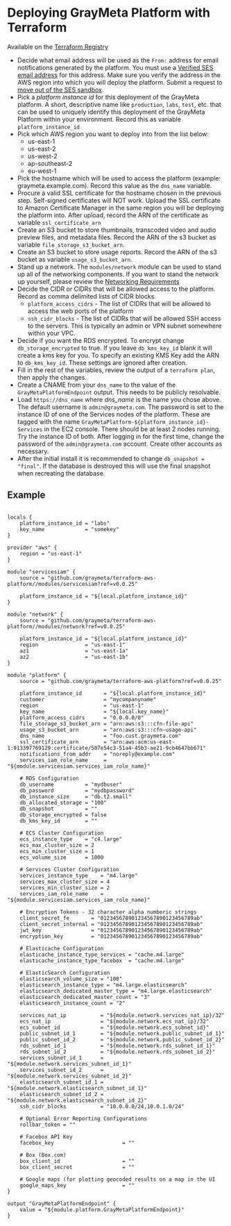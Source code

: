 # Deploying GrayMeta Platform with Terraform

Available on the [Terraform Registry](https://registry.terraform.io/modules/graymeta/platform/aws)

* Decide what email address will be used as the `From:` address for email notifications generated by the platform. You must use a [Verified SES email address](http://docs.aws.amazon.com/ses/latest/DeveloperGuide/verify-email-addresses.html) for this address. Make sure you verify the address in the AWS region into which you will deploy the platform. Submit a request to [move out of the SES sandbox](http://docs.aws.amazon.com/ses/latest/DeveloperGuide/request-production-access.html).
* Pick a _platform instance id_ for this deployment of the GrayMeta platform. A short, descriptive name like `production`, `labs`, `test`, etc. that can be used to uniquely identify this deployment of the GrayMeta Platform within your environment. Record this as variable `platform_instance_id`
* Pick which AWS region you want to deploy into from the list below:
  * us-east-1
  * us-east-2
  * us-west-2
  * ap-southeast-2
  * eu-west-1
* Pick the hostname which will be used to access the platform (example: graymeta.example.com). Record this value as the `dns_name` variable.
* Procure a valid SSL certificate for the hostname chosen in the previous step. Self-signed certificates will NOT work. Upload the SSL certificate to Amazon Certificate Manager in the same region you will be deploying the platform into. After upload, record the ARN of the certificate as variable `ssl_certificate_arn`
* Create an S3 bucket to store thumbnails, transcoded video and audio preview files, and metadata files. Record the ARN of the s3 bucket as variable `file_storage_s3_bucket_arn`.
* Create an S3 bucket to store usage reports. Record the ARN of the s3 bucket as variable `usage_s3_bucket_arn`.
* Stand up a network. The `modules/network` module can be used to stand up all of the networking components. If you want to stand the network up yourself, please review the [Networking Requirements](README-networking.md)
* Decide the CIDR or CIDRs that will be allowed access to the platform. Record as comma delimited lists of CIDR blocks.
  * `platform_access_cidrs` - The list of CIDRs that will be allowed to access the web ports of the platform
  * `ssh_cidr_blocks` - The list of CIDRs that will be allowed SSH access to the servers. This is typically an admin or VPN subnet somewhere within your VPC.
* Decide if you want the RDS encrypted.  To encrypt change `db_storage_encrypted` to true.  If you leave `db_kms_key_id` blank it will create a kms key for you.  To specify an existing KMS Key add the ARN to `db_kms_key_id`.  These settings are ignored after creation.
* Fill in the rest of the variables, review the output of a `terraform plan`, then apply the changes.
* Create a CNAME from your `dns_name` to the value of the `GrayMetaPlatformEndpoint` output. This needs to be publicly resolvable.
* Load `https://dns_name` where _dns\_name_ is the name you chose above. The default username is `admin@graymeta.com`. The password is set to the instance ID of one of the Services nodes of the platform. These are tagged with the name `GrayMetaPlatform-${platform_instance_id}-Services` in the EC2 console. There should be at least 2 nodes running. Try the instance ID of both. After logging in for the first time, change the password of the `admin@graymeta.com` account. Create other accounts as necessary.
* After the initial install it is recommended to change `db_snapshot = "final"`.  If the database is destroyed this will use the final snapshot when recreating the database.

## Example

```

locals {
    platform_instance_id = "labs"
    key_name             = "somekey"
}

provider "aws" {
    region = "us-east-1"
}

module "servicesiam" {
    source = "github.com/graymeta/terraform-aws-platform//modules/servicesiam?ref=v0.0.25"

    platform_instance_id = "${local.platform_instance_id}"
}

module "network" {
    source = "github.com/graymeta/terraform-aws-platform//modules/network?ref=v0.0.25"

    platform_instance_id = "${local.platform_instance_id}"
    region               = "us-east-1"
    az1                  = "us-east-1a"
    az2                  = "us-east-1b"
}

module "platform" {
    source = "github.com/graymeta/terraform-aws-platform?ref=v0.0.25"

    platform_instance_id       = "${local.platform_instance_id}"
    customer                   = "mycompanyname"
    region                     = "us-east-1"
    key_name                   = "${local.key_name}"
    platform_access_cidrs      = "0.0.0.0/0"
    file_storage_s3_bucket_arn = "arn:aws:s3:::cfn-file-api"
    usage_s3_bucket_arn        = "arn:aws:s3:::cfn-usage-api"
    dns_name                   = "foo.cust.graymeta.com"
    ssl_certificate_arn        = "arn:aws:acm:us-east-1:913397769129:certificate/507e54c3-51a4-45b3-ae21-9cb4647bb671"
    notifications_from_addr    = "noreply@example.com"
    services_iam_role_name     = "${module.servicesiam.services_iam_role_name}"

    # RDS Configuration
    db_username          = "mydbuser"
    db_password          = "mydbpassword"
    db_instance_size     = "db.t2.small"
    db_allocated_storage = "100"
    db_snapshot          = ""
    db_storage_encrypted = false
    db_kms_key_id        = ""

    # ECS Cluster Configuration
    ecs_instance_type    = "c4.large"
    ecs_max_cluster_size = 2
    ecs_min_cluster_size = 1
    ecs_volume_size      = 1000

    # Services Cluster Configuration
    services_instance_type    = "m4.large"
    services_max_cluster_size = 4
    services_min_cluster_size = 2
    services_iam_role_name    = "${module.servicesiam.services_iam_role_name}"

    # Encryption Tokens - 32 character alpha numberic strings
    client_secret_fe       = "012345678901234567890123456789ab"
    client_secret_internal = "012345678901234567890123456789ab"
    jwt_key                = "012345678901234567890123456789ab"
    encryption_key         = "012345678901234567890123456789ab"

    # Elasticache Configuration
    elasticache_instance_type_services = "cache.m4.large"
    elasticache_instance_type_facebox  = "cache.m4.large"

    # ElasticSearch Configuration
    elasticsearch_volume_size = "100"
    elasticsearch_instance_type = "m4.large.elasticsearch"
    elasticsearch_dedicated_master_type = "m4.large.elasticsearch"
    elasticsearch_dedicated_master_count = "3"
    elasticsearch_instance_count = "2"

    services_nat_ip           = "${module.network.services_nat_ip}/32"
    ecs_nat_ip                = "${module.network.ecs_nat_ip}/32"
    ecs_subnet_id             = "${module.network.ecs_subnet_id}"
    public_subnet_id_1        = "${module.network.public_subnet_id_1}"
    public_subnet_id_2        = "${module.network.public_subnet_id_2}"
    rds_subnet_id_1           = "${module.network.rds_subnet_id_1}"
    rds_subnet_id_2           = "${module.network.rds_subnet_id_2}"
    services_subnet_id_1      = "${module.network.services_subnet_id_1}"
    services_subnet_id_2      = "${module.network.services_subnet_id_2}"
    elasticsearch_subnet_id_1 = "${module.network.elasticsearch_subnet_id_1}"
    elasticsearch_subnet_id_2 = "${module.network.elasticsearch_subnet_id_2}"
    ssh_cidr_blocks           = "10.0.0.0/24,10.0.1.0/24"

    # Optional Error Reporting Configurations
    rollbar_token = ""

    # Facebox API Key
    facebox_key                      = ""

    # Box (Box.com)
    box_client_id                    = ""
    box_client_secret                = ""

    # Google maps (for plotting geocoded results on a map in the UI
    google_maps_key                  = ""
}

output "GrayMetaPlatformEndpoint" {
    value = "${module.platform.GrayMetaPlatformEndpoint}"
}
```
